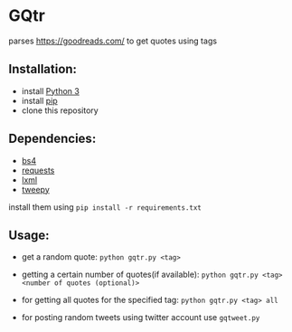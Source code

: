 # GQtr 
parses https://goodreads.com/ to get quotes using tags

## Installation:

* install [Python 3](https://www.python.org/downloads/)
* install [pip](https://pypi.python.org/pypi/pip)
* clone this repository 
## Dependencies:  

* [bs4](https://www.crummy.com/software/BeautifulSoup/bs4/doc/)
* [requests](https://docs.python-requests.org/en/master/)
* [lxml](http://lxml.de/installation.html)
* [tweepy](https://www.tweepy.org)

install them using `pip install -r requirements.txt` 

## Usage:


* get a random quote: `python gqtr.py <tag>`

* getting a certain number of quotes(if available): `python gqtr.py <tag> <number of quotes (optional)>`

* for getting all quotes for the specified tag: `python gqtr.py <tag> all`

* for posting random tweets using twitter account use `gqtweet.py`
